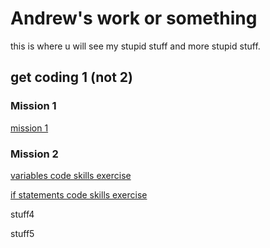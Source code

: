 # Andrew's work or something

this is where u will see my stupid stuff and more stupid stuff.

## get coding 1 (not 2)

### Mission 1

[mission 1](mission1.html)

### Mission 2

[variables code skills exercise](variables.html)

[if statements code skills exercise](ifstatements.html)

stuff4

stuff5

